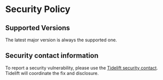 # Security Policy

## Supported Versions

The latest major version is always the supported one.

## Security contact information

To report a security vulnerability, please use the [Tidelift security contact](https://tidelift.com/security). Tidelift will coordinate the fix and disclosure.
